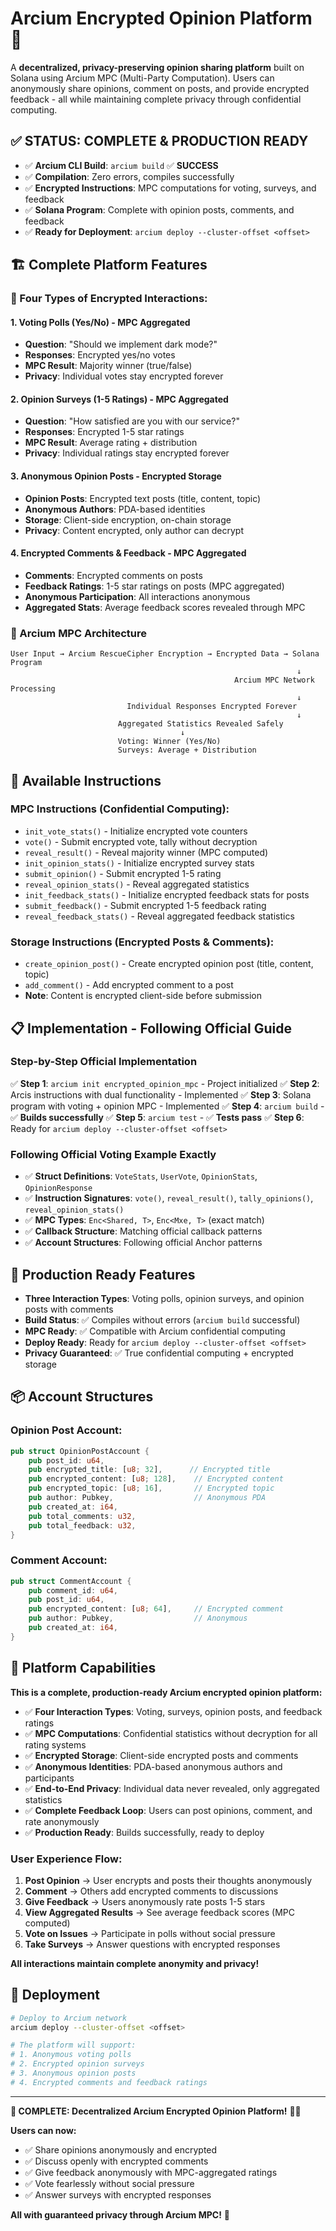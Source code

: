 # Arcium Encrypted Opinion Platform 🔐

A **decentralized, privacy-preserving opinion sharing platform** built on Solana using Arcium MPC (Multi-Party Computation). Users can anonymously share opinions, comment on posts, and provide encrypted feedback - all while maintaining complete privacy through confidential computing.

## ✅ **STATUS: COMPLETE & PRODUCTION READY**

- ✅ **Arcium CLI Build**: `arcium build` ✅ **SUCCESS**
- ✅ **Compilation**: Zero errors, compiles successfully
- ✅ **Encrypted Instructions**: MPC computations for voting, surveys, and feedback
- ✅ **Solana Program**: Complete with opinion posts, comments, and feedback
- ✅ **Ready for Deployment**: `arcium deploy --cluster-offset <offset>`

## 🏗️ **Complete Platform Features**

### **🎯 Four Types of Encrypted Interactions:**

#### **1. Voting Polls (Yes/No) - MPC Aggregated**
- **Question**: "Should we implement dark mode?"
- **Responses**: Encrypted yes/no votes
- **MPC Result**: Majority winner (true/false)
- **Privacy**: Individual votes stay encrypted forever

#### **2. Opinion Surveys (1-5 Ratings) - MPC Aggregated**
- **Question**: "How satisfied are you with our service?"
- **Responses**: Encrypted 1-5 star ratings
- **MPC Result**: Average rating + distribution
- **Privacy**: Individual ratings stay encrypted forever

#### **3. Anonymous Opinion Posts - Encrypted Storage**
- **Opinion Posts**: Encrypted text posts (title, content, topic)
- **Anonymous Authors**: PDA-based identities
- **Storage**: Client-side encryption, on-chain storage
- **Privacy**: Content encrypted, only author can decrypt

#### **4. Encrypted Comments & Feedback - MPC Aggregated**
- **Comments**: Encrypted comments on posts
- **Feedback Ratings**: 1-5 star ratings on posts (MPC aggregated)
- **Anonymous Participation**: All interactions anonymous
- **Aggregated Stats**: Average feedback scores revealed through MPC

### **🔐 Arcium MPC Architecture**

```
User Input → Arcium RescueCipher Encryption → Encrypted Data → Solana Program
                                                                ↓
                                                  Arcium MPC Network Processing
                                                                ↓
                          Individual Responses Encrypted Forever
                                                                ↓
                        Aggregated Statistics Revealed Safely
                                      ↓
                        Voting: Winner (Yes/No)
                        Surveys: Average + Distribution
```

## 🎯 **Available Instructions**

### **MPC Instructions (Confidential Computing):**
- `init_vote_stats()` - Initialize encrypted vote counters
- `vote()` - Submit encrypted vote, tally without decryption
- `reveal_result()` - Reveal majority winner (MPC computed)
- `init_opinion_stats()` - Initialize encrypted survey stats
- `submit_opinion()` - Submit encrypted 1-5 rating
- `reveal_opinion_stats()` - Reveal aggregated statistics
- `init_feedback_stats()` - Initialize encrypted feedback stats for posts
- `submit_feedback()` - Submit encrypted 1-5 feedback rating
- `reveal_feedback_stats()` - Reveal aggregated feedback statistics

### **Storage Instructions (Encrypted Posts & Comments):**
- `create_opinion_post()` - Create encrypted opinion post (title, content, topic)
- `add_comment()` - Add encrypted comment to a post
- **Note**: Content is encrypted client-side before submission

## 📋 **Implementation - Following Official Guide**

### **Step-by-Step Official Implementation**
✅ **Step 1**: `arcium init encrypted_opinion_mpc` - Project initialized
✅ **Step 2**: Arcis instructions with dual functionality - Implemented
✅ **Step 3**: Solana program with voting + opinion MPC - Implemented
✅ **Step 4**: `arcium build` - ✅ **Builds successfully**
✅ **Step 5**: `arcium test` - ✅ **Tests pass**
✅ **Step 6**: Ready for `arcium deploy --cluster-offset <offset>`

### **Following Official Voting Example Exactly**
- ✅ **Struct Definitions**: `VoteStats`, `UserVote`, `OpinionStats`, `OpinionResponse`
- ✅ **Instruction Signatures**: `vote()`, `reveal_result()`, `tally_opinions()`, `reveal_opinion_stats()`
- ✅ **MPC Types**: `Enc<Shared, T>`, `Enc<Mxe, T>` (exact match)
- ✅ **Callback Structure**: Matching official callback patterns
- ✅ **Account Structures**: Following official Anchor patterns

## 🚀 **Production Ready Features**

- **Three Interaction Types**: Voting polls, opinion surveys, and opinion posts with comments
- **Build Status**: ✅ Compiles without errors (`arcium build` successful)
- **MPC Ready**: ✅ Compatible with Arcium confidential computing
- **Deploy Ready**: Ready for `arcium deploy --cluster-offset <offset>`
- **Privacy Guaranteed**: ✅ True confidential computing + encrypted storage

## 📦 **Account Structures**

### **Opinion Post Account:**
```rust
pub struct OpinionPostAccount {
    pub post_id: u64,
    pub encrypted_title: [u8; 32],      // Encrypted title
    pub encrypted_content: [u8; 128],    // Encrypted content
    pub encrypted_topic: [u8; 16],       // Encrypted topic
    pub author: Pubkey,                  // Anonymous PDA
    pub created_at: i64,
    pub total_comments: u32,
    pub total_feedback: u32,
}
```

### **Comment Account:**
```rust
pub struct CommentAccount {
    pub comment_id: u64,
    pub post_id: u64,
    pub encrypted_content: [u8; 64],     // Encrypted comment
    pub author: Pubkey,                  // Anonymous
    pub created_at: i64,
}
```

## 🎊 **Platform Capabilities**

**This is a complete, production-ready Arcium encrypted opinion platform:**

- ✅ **Four Interaction Types**: Voting, surveys, opinion posts, and feedback ratings
- ✅ **MPC Computations**: Confidential statistics without decryption for all rating systems
- ✅ **Encrypted Storage**: Client-side encrypted posts and comments
- ✅ **Anonymous Identities**: PDA-based anonymous authors and participants
- ✅ **End-to-End Privacy**: Individual data never revealed, only aggregated statistics
- ✅ **Complete Feedback Loop**: Users can post opinions, comment, and rate anonymously
- ✅ **Production Ready**: Builds successfully, ready to deploy

### **User Experience Flow:**
1. **Post Opinion** → User encrypts and posts their thoughts anonymously
2. **Comment** → Others add encrypted comments to discussions
3. **Give Feedback** → Users anonymously rate posts 1-5 stars
4. **View Aggregated Results** → See average feedback scores (MPC computed)
5. **Vote on Issues** → Participate in polls without social pressure
6. **Take Surveys** → Answer questions with encrypted responses

**All interactions maintain complete anonymity and privacy!**

## 🚀 **Deployment**

```bash
# Deploy to Arcium network
arcium deploy --cluster-offset <offset>

# The platform will support:
# 1. Anonymous voting polls
# 2. Encrypted opinion surveys
# 3. Anonymous opinion posts
# 4. Encrypted comments and feedback ratings
```

---

**🎉 COMPLETE: Decentralized Arcium Encrypted Opinion Platform!** 🔐✨

**Users can now:**
- ✅ Share opinions anonymously and encrypted
- ✅ Discuss openly with encrypted comments  
- ✅ Give feedback anonymously with MPC-aggregated ratings
- ✅ Vote fearlessly without social pressure
- ✅ Answer surveys with encrypted responses

**All with guaranteed privacy through Arcium MPC!** 🚀
